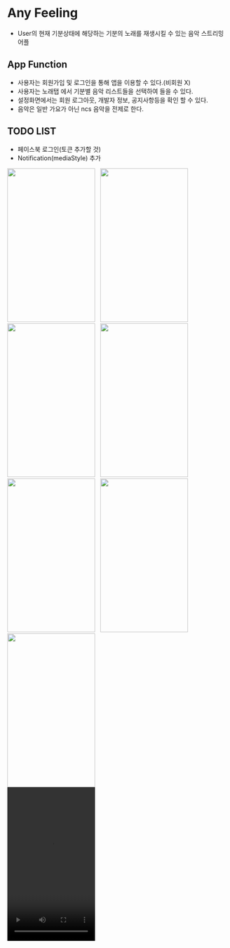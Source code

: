 # Any Feeling
- User의 현재 기분상태에 해당하는 기분의 노래를 재생시킬 수 있는 음악 스트리밍 어플

## App Function
- 사용자는 회원가입 및 로그인을 통해 앱을 이용할 수 있다.(비회원 X)
- 사용자는 노래탭 에서 기분별 음악 리스트들을 선택하여 들을 수 있다.
- 설정화면에서는 회원 로그아웃, 개발자 정보, 공지사항등을 확인 할 수 있다.
- 음악은 일반 가요가 아닌 ncs 음악을 전제로 한다.
## TODO LIST
- 페이스북 로그인(토큰 추가할 것)
- Notification(mediaStyle) 추가 

<div style="margin:0 auto;">
<img src="https://user-images.githubusercontent.com/84216838/166097207-288aeda3-efb0-4c5c-a680-a70e9798f2b5.png" width=200 height=350/>
&nbsp;
<img src="https://user-images.githubusercontent.com/84216838/166097209-a33af028-3148-41e8-ace6-042e3af7cdcc.png" width=200 height=350/>
&nbsp;
<img src="https://user-images.githubusercontent.com/84216838/163390459-cee55ed9-c43e-42a3-ad2a-ccfa978a179a.png" width=200 height=350/>
&nbsp;
<img src="https://user-images.githubusercontent.com/84216838/163390565-ef01f1f5-aec9-4f1b-bf7b-d3fbb010d1af.png" width=200 height=350/>
&nbsp;
<img src="https://user-images.githubusercontent.com/84216838/163754452-0c299973-4cec-4210-a32c-01530c283cf0.png" width=200 height=350/>
&nbsp;
<img src="https://user-images.githubusercontent.com/84216838/164878205-7eb85e45-cf15-41b2-9a75-0735c01ea3ae.png"
width=200 height=350/>
<img src="https://user-images.githubusercontent.com/84216838/163111013-cefebcb5-88df-4d34-80e3-64f8bcefde93.png" width=200 height=350/>
</div>
<video src="https://user-images.githubusercontent.com/84216838/166097283-d87d39c0-30eb-479d-9de8-ec52b22df3bd.mp4" width=200px height=350px />
